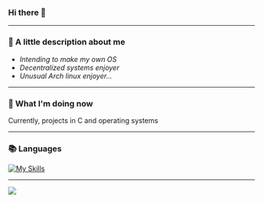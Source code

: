 ### Hi there 👋

---

### 🤔 A little description about me

- _Intending to make my own OS_
- _Decentralized systems enjoyer_
- _Unusual Arch linux enjoyer..._
 
---

### 👀 What I'm doing now

Currently, projects in C and operating systems

---

### 📚 Languages
[![My Skills](https://skills.thijs.gg/icons?i=c,cpp)](https://skills.thijs.gg)

---


![](https://github-readme-stats.vercel.app/api/top-langs/?username=SerjeiMikailov&hide_border=1&layout=compact&theme=dracula&hide=html,eagle,css,vue&title_color=6bbbca)

